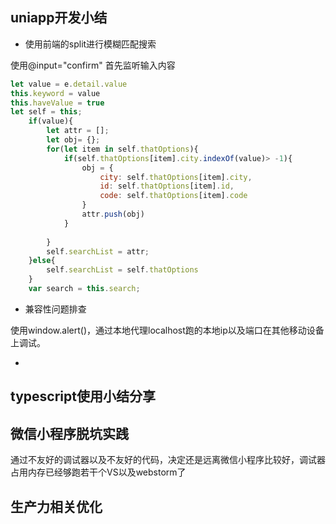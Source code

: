 ## uniapp开发小结

* 使用前端的split进行模糊匹配搜索

使用@input="confirm" 首先监听输入内容
```js
let value = e.detail.value
this.keyword = value
this.haveValue = true
let self = this;
	if(value){
		let attr = [];
		let obj= {};
		for(let item in self.thatOptions){
			if(self.thatOptions[item].city.indexOf(value)> -1){
				obj = {
					city: self.thatOptions[item].city,
					id: self.thatOptions[item].id,
					code: self.thatOptions[item].code
				}
				attr.push(obj)
			}
			
		}
		self.searchList = attr;
	}else{
		self.searchList = self.thatOptions
	}
	var search = this.search;
```

* 兼容性问题排查

使用window.alert()，通过本地代理localhost跑的本地ip以及端口在其他移动设备上调试。

* 

## typescript使用小结分享

## 微信小程序脱坑实践

通过不友好的调试器以及不友好的代码，决定还是远离微信小程序比较好，调试器占用内存已经够跑若干个VS以及webstorm了

## 生产力相关优化

